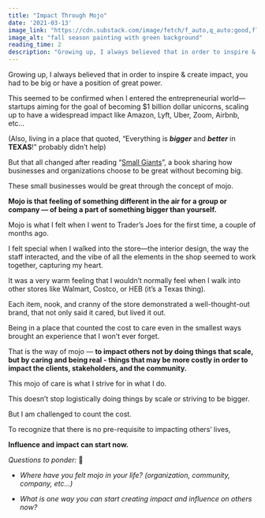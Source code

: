 ```yaml
---
title: "Impact Through Mojo"
date: '2021-03-13'
image_link: "https://cdn.substack.com/image/fetch/f_auto,q_auto:good,fl_progressive:steep/https%3A%2F%2Fbucketeer-e05bbc84-baa3-437e-9518-adb32be77984.s3.amazonaws.com%2Fpublic%2Fimages%2Fc8aba422-afb3-487b-a06a-fdf538a0d058_6000x4000.jpeg"
image_alt: "fall season painting with green background"
reading_time: 2
description: "Growing up, I always believed that in order to inspire & create impact, you had to be big or have a position of great power. But that's not true."
---
```

Growing up, I always believed that in order to inspire & create impact, you had to be big or have a position of great power.

This seemed to be confirmed when I entered the entrepreneurial world—startups aiming for the goal of becoming $1 billion dollar unicorns, scaling up to have a widespread impact like Amazon, Lyft, Uber, Zoom, Airbnb, etc…

(Also, living in a place that quoted, “Everything is **_bigger_** and **_better_** in **TEXAS**!” probably didn’t help)

But that all changed after reading “[Small Giants](https://www.amazon.com/Small-Giants-Companies-Choose-Instead-ebook/dp/B000OCXFYC)”, a book sharing how businesses and organizations choose to be great without becoming big.

These small businesses would be great through the concept of mojo.

**Mojo is that feeling of something different in the air for a group or company — of being a part of something bigger than yourself.**

Mojo is what I felt when I went to Trader’s Joes for the first time, a couple of months ago.

I felt special when I walked into the store—the interior design, the way the staff interacted, and the vibe of all the elements in the shop seemed to work together, capturing my heart.

It was a very warm feeling that I wouldn’t normally feel when I walk into other stores like Walmart, Costco, or HEB (it’s a Texas thing).

Each item, nook, and cranny of the store demonstrated a well-thought-out brand, that not only said it cared, but lived it out.

Being in a place that counted the cost to care even in the smallest ways brought an experience that I won’t ever forget.

That is the way of mojo — **to impact others not by doing things that scale, but by caring and being real - things that may be more costly in order to impact the clients, stakeholders, and the community.**

This mojo of care is what I strive for in what I do.

This doesn’t stop logistically doing things by scale or striving to be bigger.

But I am challenged to count the cost.

To recognize that there is no pre-requisite to impacting others’ lives,

**Influence and impact can start now.**

_Questions to ponder:_ 🤔

- _Where have you felt mojo in your life? (organization, community, company, etc…)_

- _What is one way you can start creating impact and influence on others now?_